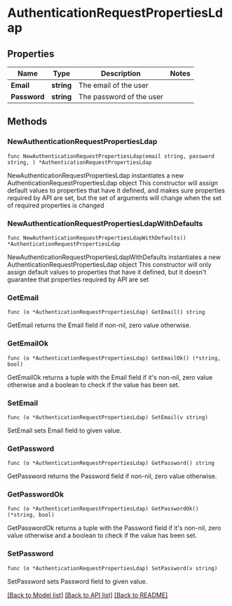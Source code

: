 # AuthenticationRequestPropertiesLdap

## Properties

Name | Type | Description | Notes
------------ | ------------- | ------------- | -------------
**Email** | **string** | The email of the user | 
**Password** | **string** | The password of the user | 

## Methods

### NewAuthenticationRequestPropertiesLdap

`func NewAuthenticationRequestPropertiesLdap(email string, password string, ) *AuthenticationRequestPropertiesLdap`

NewAuthenticationRequestPropertiesLdap instantiates a new AuthenticationRequestPropertiesLdap object
This constructor will assign default values to properties that have it defined,
and makes sure properties required by API are set, but the set of arguments
will change when the set of required properties is changed

### NewAuthenticationRequestPropertiesLdapWithDefaults

`func NewAuthenticationRequestPropertiesLdapWithDefaults() *AuthenticationRequestPropertiesLdap`

NewAuthenticationRequestPropertiesLdapWithDefaults instantiates a new AuthenticationRequestPropertiesLdap object
This constructor will only assign default values to properties that have it defined,
but it doesn't guarantee that properties required by API are set

### GetEmail

`func (o *AuthenticationRequestPropertiesLdap) GetEmail() string`

GetEmail returns the Email field if non-nil, zero value otherwise.

### GetEmailOk

`func (o *AuthenticationRequestPropertiesLdap) GetEmailOk() (*string, bool)`

GetEmailOk returns a tuple with the Email field if it's non-nil, zero value otherwise
and a boolean to check if the value has been set.

### SetEmail

`func (o *AuthenticationRequestPropertiesLdap) SetEmail(v string)`

SetEmail sets Email field to given value.


### GetPassword

`func (o *AuthenticationRequestPropertiesLdap) GetPassword() string`

GetPassword returns the Password field if non-nil, zero value otherwise.

### GetPasswordOk

`func (o *AuthenticationRequestPropertiesLdap) GetPasswordOk() (*string, bool)`

GetPasswordOk returns a tuple with the Password field if it's non-nil, zero value otherwise
and a boolean to check if the value has been set.

### SetPassword

`func (o *AuthenticationRequestPropertiesLdap) SetPassword(v string)`

SetPassword sets Password field to given value.



[[Back to Model list]](../README.md#documentation-for-models) [[Back to API list]](../README.md#documentation-for-api-endpoints) [[Back to README]](../README.md)



